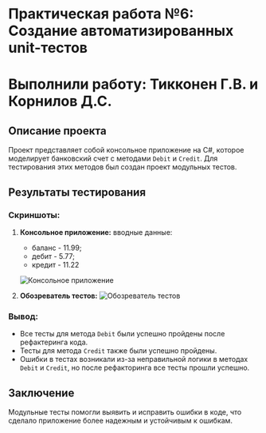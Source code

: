 # Практическая работа №6: Создание автоматизированных unit-тестов
# Выполнили работу: Тикконен Г.В. и Корнилов Д.С.

## Описание проекта
Проект представляет собой консольное приложение на C#, которое моделирует банковский счет с методами `Debit` и `Credit`. Для тестирования этих методов был создан проект модульных тестов.

## Результаты тестирования
### Скриншоты:
1. **Консольное приложение:**
   вводные данные:
   - баланс - 11.99;
   - дебит - 5.77;
   - кредит - 11.22
     
   ![Консольное приложение](screenshots/console_app.png)
3. **Обозреватель тестов:**
   ![Обозреватель тестов](screenshots/test_explorer.png)

### Вывод:
- Все тесты для метода `Debit` были успешно пройдены после рефактеринга кода.
- Тесты для метода `Credit` также были успешно пройдены.
- Ошибки в тестах возникали из-за неправильной логики в методах `Debit` и `Credit`, но после рефакторинга все тесты прошли успешно.

## Заключение
Модульные тесты помогли выявить и исправить ошибки в коде, что сделало приложение более надежным и устойчивым к ошибкам.
